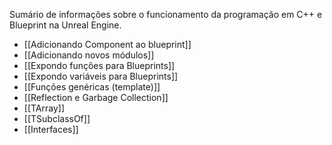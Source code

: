 Sumário de informações sobre o funcionamento da programação em C++ e Blueprint na Unreal Engine.

- [[Adicionando Component ao blueprint]]
- [[Adicionando novos módulos]]
- [[Expondo funções para Blueprints]]
- [[Expondo variáveis para Blueprints]]
- [[Funções genéricas (template)]]
- [[Reflection e Garbage Collection]]
- [[TArray]]
- [[TSubclassOf]]
- [[Interfaces]]